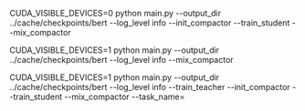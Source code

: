 CUDA_VISIBLE_DEVICES=0 python main.py --output_dir ../cache/checkpoints/bert --log_level info --init_compactor --train_student --mix_compactor

CUDA_VISIBLE_DEVICES=1 python main.py --output_dir ../cache/checkpoints/bert --log_level info --mix_compactor

CUDA_VISIBLE_DEVICES=1 python main.py --output_dir ../cache/checkpoints/bert --log_level info --train_teacher --init_compactor --train_student --mix_compactor --task_name=